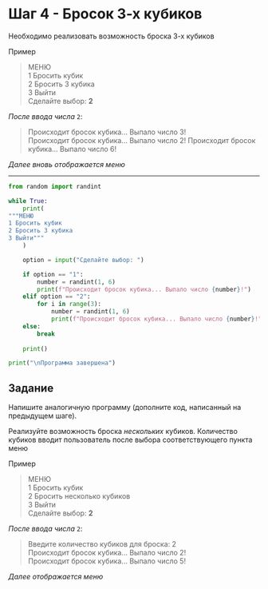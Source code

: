 # Шаг 4 - Бросок 3-х кубиков

Необходимо реализовать возможность броска 3-х кубиков

Пример 

> МЕНЮ  
> 1 Бросить кубик  
> 2 Бросить 3 кубика  
> 3 Выйти  
> Сделайте выбор: **2**

_После ввода числа_ `2`:

> Происходит бросок кубика... Выпало число 3!   
> Происходит бросок кубика... Выпало число 2! 
> Происходит бросок кубика... Выпало число 6! 

_Далее вновь отображается меню_

---

```python
from random import randint

while True:
    print(
"""МЕНЮ
1 Бросить кубик
2 Бросить 3 кубика
3 Выйти"""
    )

    option = input("Сделайте выбор: ")

    if option == "1":
        number = randint(1, 6)
        print(f"Происходит бросок кубика... Выпало число {number}!")
    elif option == "2":
        for i in range(3):
            number = randint(1, 6)
            print(f"Происходит бросок кубика... Выпало число {number}!")
    else:
        break
    
    print()

print("\nПрограмма завершена") 
```

## Задание

Напишите аналогичную программу (дополните код, написанный на предыдущем шаге).

Реализуйте возможность броска _нескольких_ кубиков. Количество кубиков вводит пользователь после выбора соответствующего пункта меню

Пример 

> МЕНЮ  
> 1 Бросить кубик  
> 2 Бросить несколько кубиков  
> 3 Выйти  
> Сделайте выбор: **2**

_После ввода числа_ `2`:

> Введите количество кубиков для броска: 2   
> Происходит бросок кубика... Выпало число 2!   
> Происходит бросок кубика... Выпало число 5!    

_Далее отображается меню_
